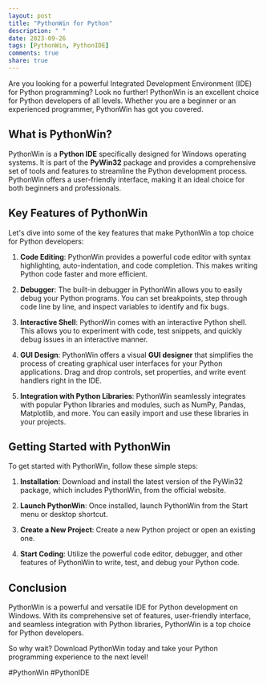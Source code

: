 ```yaml
---
layout: post
title: "PythonWin for Python"
description: " "
date: 2023-09-26
tags: [PythonWin, PythonIDE]
comments: true
share: true
---
```


Are you looking for a powerful Integrated Development Environment (IDE) for Python programming? Look no further! PythonWin is an excellent choice for Python developers of all levels. Whether you are a beginner or an experienced programmer, PythonWin has got you covered.

## What is PythonWin?

PythonWin is a **Python IDE** specifically designed for Windows operating systems. It is part of the **PyWin32** package and provides a comprehensive set of tools and features to streamline the Python development process. PythonWin offers a user-friendly interface, making it an ideal choice for both beginners and professionals.

## Key Features of PythonWin

Let's dive into some of the key features that make PythonWin a top choice for Python developers:

1. **Code Editing**: PythonWin provides a powerful code editor with syntax highlighting, auto-indentation, and code completion. This makes writing Python code faster and more efficient.

2. **Debugger**: The built-in debugger in PythonWin allows you to easily debug your Python programs. You can set breakpoints, step through code line by line, and inspect variables to identify and fix bugs.

3. **Interactive Shell**: PythonWin comes with an interactive Python shell. This allows you to experiment with code, test snippets, and quickly debug issues in an interactive manner.

4. **GUI Design**: PythonWin offers a visual **GUI designer** that simplifies the process of creating graphical user interfaces for your Python applications. Drag and drop controls, set properties, and write event handlers right in the IDE.

5. **Integration with Python Libraries**: PythonWin seamlessly integrates with popular Python libraries and modules, such as NumPy, Pandas, Matplotlib, and more. You can easily import and use these libraries in your projects.

## Getting Started with PythonWin

To get started with PythonWin, follow these simple steps:

1. **Installation**: Download and install the latest version of the PyWin32 package, which includes PythonWin, from the official website.

2. **Launch PythonWin**: Once installed, launch PythonWin from the Start menu or desktop shortcut.

3. **Create a New Project**: Create a new Python project or open an existing one.

4. **Start Coding**: Utilize the powerful code editor, debugger, and other features of PythonWin to write, test, and debug your Python code.

## Conclusion

PythonWin is a powerful and versatile IDE for Python development on Windows. With its comprehensive set of features, user-friendly interface, and seamless integration with Python libraries, PythonWin is a top choice for Python developers.

So why wait? Download PythonWin today and take your Python programming experience to the next level!

\#PythonWin #PythonIDE